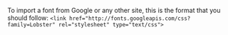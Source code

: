 To import a font from Google or any other site, this is the format that you should follow: `<link href="http://fonts.googleapis.com/css?family=Lobster" rel="stylesheet" type="text/css">`